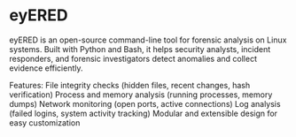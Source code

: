 # eyERED
eyERED is an open-source command-line tool for forensic analysis on Linux systems. Built with Python and Bash, it helps security analysts, incident responders, and forensic investigators detect anomalies and collect evidence efficiently.

Features:
File integrity checks (hidden files, recent changes, hash verification)
Process and memory analysis (running processes, memory dumps)
Network monitoring (open ports, active connections)
Log analysis (failed logins, system activity tracking)
Modular and extensible design for easy customization
